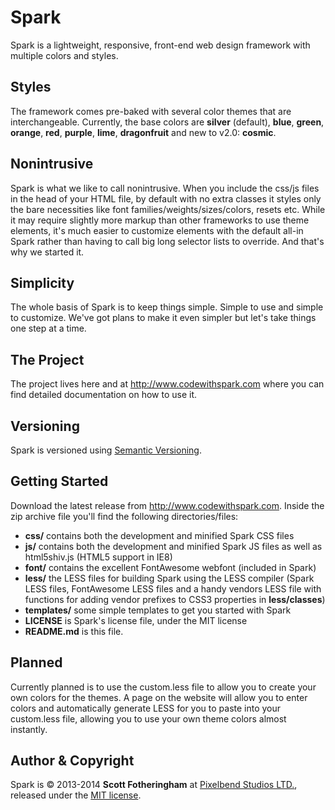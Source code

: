 # Spark

Spark is a lightweight, responsive, front-end web design framework with multiple colors and styles.

## Styles
The framework comes pre-baked with several color themes that are interchangeable.
Currently, the base colors are __silver__ (default), __blue__, __green__, __orange__, __red__, __purple__, __lime__,  __dragonfruit__ and new to v2.0: __cosmic__.

## Nonintrusive
Spark is what we like to call nonintrusive. When you include the css/js files in the head of your HTML file, by default with no extra classes it styles only the bare necessities like font families/weights/sizes/colors, resets etc. While it may require slightly more markup than other frameworks to use theme elements, it's much easier to customize elements with the default all-in Spark rather than having to call big long selector lists to override. And that's why we started it.

## Simplicity
The whole basis of Spark is to keep things simple. Simple to use and simple to customize. We've got plans to make it even simpler but let's take things one step at a time.

## The Project
The project lives here and at <http://www.codewithspark.com> where you can find detailed documentation on how to use it.

## Versioning
Spark is versioned using <a href="http://semver.org">Semantic Versioning</a>.

## Getting Started
Download the latest release from <http://www.codewithspark.com>. Inside the zip archive file you'll find the following directories/files:

- __css/__ contains both the development and minified Spark CSS files
- __js/__ contains both the development and minified Spark JS files as well as html5shiv.js (HTML5 support in IE8)
- __font/__ contains the excellent FontAwesome webfont (included in Spark)
- __less/__ the LESS files for building Spark using the LESS compiler (Spark LESS files, FontAwesome LESS files and a handy vendors LESS file with functions for adding vendor prefixes to CSS3 properties in __less/classes__)
- __templates/__ some simple templates to get you started with Spark
- __LICENSE__ is Spark's license file, under the MIT license
- __README.md__ is this file.


## Planned
Currently planned is to use the custom.less file to allow you to create your own colors for the themes. A page on the website will allow you to enter colors and automatically generate LESS for you to paste into your custom.less file, allowing you to use your own theme colors almost instantly.

## Author &amp; Copyright
Spark is &copy; 2013-2014 __Scott Fotheringham__ at <a href="https://www.pixelbendstudios.com">Pixelbend Studios LTD.</a>, released under the [MIT license](dist/LICENSE).
